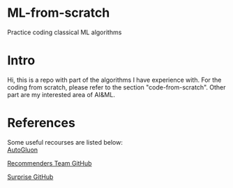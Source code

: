 # ML-from-scratch
Practice coding classical ML algorithms

# Intro
Hi, this is a repo with part of the algorithms I have experience with. For the coding from scratch, please refer to the section "code-from-scratch". Other part are my interested area of AI&ML.

# References
Some useful recourses are listed below:  
[AutoGluon](https://auto.gluon.ai/stable/index.html)

[Recommenders Team GitHub](https://github.com/recommenders-team/recommenders)

[Surprise GitHub](https://github.com/NicolasHug/Surprise)
